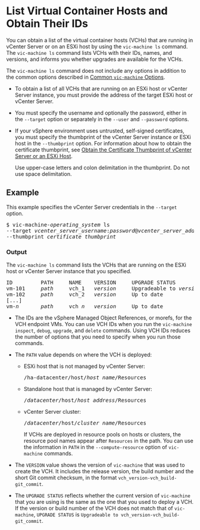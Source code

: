 # List Virtual Container Hosts and Obtain Their IDs #

You can obtain a list of the virtual container hosts (VCHs) that are running in vCenter Server or on an ESXi host by using the `vic-machine ls` command. The `vic-machine ls` command lists VCHs with their IDs, names, and versions, and informs you whether upgrades are available for the VCHs.

The `vic-machine ls` command does not include any options in addition to the common options described in [Common `vic-machine` Options](common_vic_options.md).

- To obtain a list of all VCHs that are running on an ESXi host or vCenter Server instance, you must provide the address of the target ESXi host or vCenter Server. 
- You must specify the username and optionally the password, either in the `--target` option or separately in the `--user` and `--password` options. 
- If your vSphere environment uses untrusted, self-signed certificates, you must specify the thumbprint of the vCenter Server instance or ESXi host in the `--thumbprint` option. For information about how to obtain the certificate thumbprint, see [Obtain the Certificate Thumbprint of vCenter Server or an ESXi Host](obtain_thumbprint.md). 

   Use upper-case letters and colon delimitation in the thumbprint. Do not use space delimitation.


## Example ##

This example specifies the vCenter Server credentials in the `--target` option.
<pre>$ vic-machine-<i>operating_system</i> ls
--target <i>vcenter_server_username</i>:<i>password</i>@<i>vcenter_server_address</i>
--thumbprint <i>certificate_thumbprint</i>
</pre>


### Output

The `vic-machine ls` command lists the VCHs that are running on the ESXi host or vCenter Server instance that you specified.

<pre>ID         PATH     NAME    VERSION     UPGRADE STATUS
vm-101     <i>path</i>     vch_1   <i>version</i>     Upgradeable to <i>version</i>
vm-102     <i>path</i>     vch_2   <i>version</i>     Up to date
[...]
vm-<i>n</i>       <i>path</i>     vch_<i>n</i>   <i>version</i>     Up to date
</pre>

- The IDs are the vSphere Managed Object References, or morefs, for the VCH endpoint VMs. You can use VCH IDs when you run the  `vic-machine inspect`, `debug`, `upgrade`, and `delete` commands. Using VCH IDs reduces the number of options that you need to specify when you run those commands.
- The `PATH` value depends on where the VCH is deployed:

  - ESXi host that is not managed by vCenter Server:<pre>/ha-datacenter/host/<i>host_name</i>/Resources</pre>
  - Standalone host that is managed by vCenter Server:<pre>/<i>datacenter</i>/host/<i>host_address</i>/Resources</pre>
  - vCenter Server cluster:<pre>/<i>datacenter</i>/host/<i>cluster_name</i>/Resources</pre>If VCHs are deployed in resource pools on hosts or clusters, the resource pool names appear after `Resources` in the path. You can use the information in `PATH` in the `--compute-resource` option of `vic-machine` commands. 
- The `VERSION` value shows the version of `vic-machine` that was used to create the VCH. It includes the release version, the build number and the short Git commit checksum, in the format `vch_version-vch_build-git_commit`.

- The `UPGRADE STATUS` reflects whether the current version of `vic-machine` that you are using is the same as the one that you used to deploy a VCH. If the version or build number of the VCH does not match that of `vic-machine`, `UPGRADE STATUS` is  `Upgradeable to vch_version-vch_build-git_commit`.